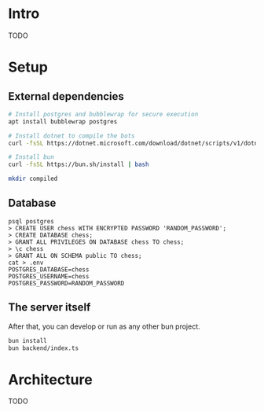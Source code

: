 # Intro
TODO

# Setup
## External dependencies
```sh
# Install postgres and bubblewrap for secure execution
apt install bubblewrap postgres

# Install dotnet to compile the bots
curl -fsSL https://dotnet.microsoft.com/download/dotnet/scripts/v1/dotnet-install.sh | bash

# Install bun
curl -fsSL https://bun.sh/install | bash

mkdir compiled
```

## Database
```
psql postgres
> CREATE USER chess WITH ENCRYPTED PASSWORD 'RANDOM_PASSWORD';
> CREATE DATABASE chess;
> GRANT ALL PRIVILEGES ON DATABASE chess TO chess;
> \c chess
> GRANT ALL ON SCHEMA public TO chess;
cat > .env
POSTGRES_DATABASE=chess
POSTGRES_USERNAME=chess
POSTGRES_PASSWORD=RANDOM_PASSWORD
```

## The server itself
After that, you can develop or run as any other bun project.
```sh
bun install
bun backend/index.ts
```

# Architecture
TODO
